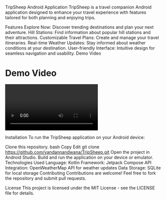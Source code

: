 TripSheep Android Application
TripSheep is a travel companion Android application designed to enhance your travel experience with features tailored for both planning and enjoying trips.

Features
Explore Now: Discover trending destinations and plan your next adventure.
Hill Stations: Find information about popular hill stations and their attractions.
Customizable Travel Plans: Create and manage your travel itineraries.
Real-time Weather Updates: Stay informed about weather conditions at your destination.
User-friendly Interface: Intuitive design for seamless navigation and usability.
Demo Video

# Demo Video
<video src="assets/tripsheep-demo.mp4" controls="controls" style="max-width: 100%;">
    Your browser does not support the video tag.
</video>



Installation
To run the TripSheep application on your Android device:

Clone this repository.
bash
Copy
Edit
git clone https://github.com/vandannandwana/TripSheep.git
Open the project in Android Studio.
Build and run the application on your device or emulator.
Technologies Used
Language: Kotlin
Framework: Jetpack Compose
API Integration: OpenWeatherMap API for weather updates
Data Storage: SQLite for local storage
Contributing
Contributions are welcome! Feel free to fork the repository and submit pull requests.

License
This project is licensed under the MIT License - see the LICENSE file for details.
